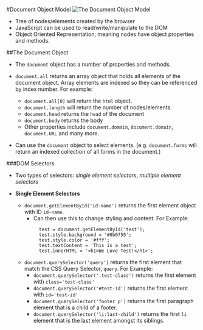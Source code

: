 #Document Object Model
![The Document Object Model](https://www.w3schools.com/js/pic_htmltree.gif)

* Tree of nodes/elements created by the browser
* JavaScript can be used to read/write/manipulate to the DOM
* Object Oriented Representation, meaning nodes have object properties and methods.

##The Document Object
* The `document` object has a number of properties and methods.
* `document.all` returns an array object that holds all elements of the document object. Array elements are indexed so they can be referenced by index number.
  For example: 
  * `document.all[0]` will return the `html` object.
  * `document.length` will return the number of nodes/elements.
  * `document.head` returns the `head` of the document
  * `document.body` returns the body
  * Other properties include `document.domain`, `document.domain`, `document.URL` and many more.

* Can use the `document` object to select elements. (e.g. `document.forms` will return an indexed collection of all forms in the document.)

###DOM Selectors
* Two types of selectors: _single element selectors_, _multiple element selectors_

* **Single Element Selectors**
  * `document.getElementById('id-name')` returns the first element object with ID `id-name`.
    * Can then use this to change styling and content. For Example:
      ```
        test = document.getElementById('test');
        test.style.background = '#0b0755';
        test.style.color = '#fff';
        test.textContent = 'This is a test';
        test.innerHTML = '<h1>We Love Test!</h1>';
      ```
  * `document.querySelector('query')` returns the first element that match the CSS Query Selector, `query`.
    For Example:
      * `document.querySelector('.test-class')` returns the first element with `class='test-class'`
      * `document.querySelector('#test-id')` returns the first element with `id='test-id'`
      * `document.querySelector('footer p')` returns the first paragraph element that is a child of a footer.
      * `document.querySelector('li:last-child')` returns the first `li` element that is the last element amongst its siblings.
